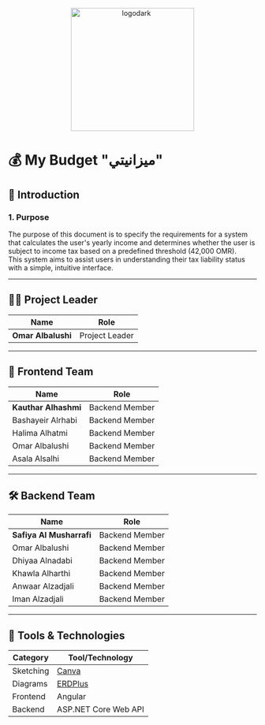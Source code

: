 <p align="center">
  <img src="https://github.com/user-attachments/assets/a9d4707f-0565-48c1-bcdc-353b8e5f6851" alt="logodark" width="250"  />
</p>

# 💰 My Budget "ميزانيتي"

## 📌 Introduction

### 1. Purpose

The purpose of this document is to specify the requirements for a system that calculates the user's yearly income and determines whether the user is subject to income tax based on a predefined threshold (42,000 OMR).  
This system aims to assist users in understanding their tax liability status with a simple, intuitive interface.

---

## 👨‍💼 Project Leader

| **Name**           | **Role**          |
|--------------------|-------------------|
| **Omar Albalushi**     | Project Leader    |

---

## 🎨 Frontend Team


| **Name**            | **Role**           |
|---------------------|--------------------|
| **Kauthar Alhashmi**    | Backend Member     |
| Bashayeir Alrhabi   | Backend Member     |
| Halima Alhatmi      | Backend Member     |
| Omar Albalushi      | Backend Member     |
| Asala Alsalhi       | Backend Member     |

---

## 🛠️ Backend Team 

| **Name**                 | **Role**          |
|--------------------------|-------------------|
| **Safiya Al Musharrafi**     | Backend Member    |
| Omar Albalushi           | Backend Member    |
| Dhiyaa Alnadabi          | Backend Member    |
| Khawla Alharthi          | Backend Member    |
| Anwaar Alzadjali         | Backend Member    |
| Iman Alzadjali           | Backend Member    |

---

## 🧰 Tools & Technologies

| **Category**      | **Tool/Technology**                       |
|-------------------|--------------------------------------------|
| Sketching         | [Canva](https://www.canva.com)             |
| Diagrams          | [ERDPlus](https://erdplus.com)             |
| Frontend          | Angular                                     |
| Backend           | ASP.NET Core Web API                        |

